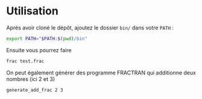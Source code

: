 # Utilisation

Après avoir cloné le dépôt, ajoutez le dossier `bin/` dans votre `PATH`  :

```bash
export PATH="$PATH:$(pwd)/bin"
```
Ensuite vous pourrez faire 

```bash
frac test.frac
```

On peut également générer des programme FRACTRAN qui additionne deux nombres (ici 2 et 3)

```bash
generate_add_frac 2 3
```


